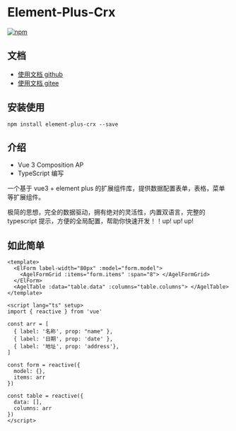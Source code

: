 # Element-Plus-Crx

[![npm](https://img.shields.io/npm/v/element-plus-crx.svg)](https://www.npmjs.com/package/element-plus-crx)

## 文档

- [使用文档 github](https://agrass-github.github.io/element-plus-crx/)
- [使用文档 gitee](https://agrass.gitee.io/element-plus-crx/)

## 安装使用

`npm install element-plus-crx --save`

## 介绍

- Vue 3 Composition AP
- TypeScript 编写

一个基于 vue3 + element plus 的扩展组件库，提供数据配置表单，表格，菜单等扩展组件。

极简的思想，完全的数据驱动，拥有绝对的灵活性，内置双语言，完整的 typescript 提示，方便的全局配置，帮助你快速开发！！up! up! up!


## 如此简单

```vue
<template>
  <ElForm label-width="80px" :model="form.model">
    <AgelFormGrid :items="form.items" :span="8"> </AgelFormGrid>
  </ElForm>
  <AgelTable :data="table.data" :columns="table.columns"> </AgelTable>
</template>

<script lang="ts" setup>
import { reactive } from 'vue'

const arr = [
  { label: '名称', prop: "name" },
  { label: '日期', prop: 'date' },
  { label: '地址', prop: 'address'},
]

const form = reactive({
  model: {},
  items: arr
})

const table = reactive({
  data: [],
  columns: arr
})
</script>
```



